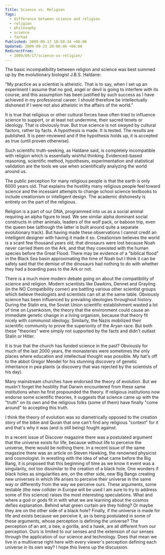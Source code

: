 ```yaml
---
Title: Science vs. Religion
Tags:
  - difference between science and religion
  - religion
  - philosophy
  - science
  - farhad
Published: 2009-09-17 10:50:34 +06:00
Updated: 2009-09-23 20:06:46 +06:00
RedirectFrom:
  - 2009/09/17/science-vs-religion/
---
```


The basic incompatibility between religion and science was best summed up by the evolutionary biologist J.B.S. Haldane:

"My practice as a scientist is atheistic. That is to say, when I set up an experiment I assume that no god, angel or devil is going to interfere with its course; and this assumption has been justified by such success as I have achieved in my professional career. I should therefore be intellectually dishonest if I were not also atheistic in the affairs of the world."

It is true that religious or other cultural forces have often tried to influence science to support, or at least not undermine, their sacred tenets or ideology. That is obviously true. But true science is not swayed by cultural factors, rather by facts. A hypothesis is made. It is tested. The results are published. It is peer-reviewed and if the hypothesis holds up, it is accepted as true (until proven otherwise).

Such scientific truth-seeking, as Haldane said, is completely incompatible with religion which is essentially wishful thinking. Evidenced-based reasoning, scientific method, hypotheses, experimentation and statistical validation are the tools we use when scientifically analyzing the world around us.

The public perception for many religious people is that the earth is only 6000 years old. That explains the hostility many religious people feel toward science and the incessant attempts to change school science textbooks to include creationism or intelligent design. The academic dishonesty is entirely on the part of the religious.

Religion is a part of our DNA, programmed into us as a social animal requiring an alpha figure to lead. We see similar alpha dominant social constructs in other animals, leaders of the wolf pack, or baboon trip, even the queen bee (although the latter is built around quite a separate evolutionary track). But having made these observations I cannot credit an intelligent designer with having it made it so. Creationism believes the world is a scant few thousand years old, that dinosaurs were lost because Noah never carried them on the Ark, and that they coexisted with the human species before the Great Flood. There may be evidence of a "biblical flood" in the Black Sea basin approximating the time of Noah but I think it can be safely said that the demise of the dinosaurs had nothing to do with whether they had a boarding pass to the Ark or not. 

There is a much more modern debate going on about the compatibility of science and religion. Modern scientists like Dawkins, Dennet and Grayling (in the NO Compatibility corner) are battling various other scientist groups which believe theologists and scientists can sit at the same table.  Obviously science has been influenced by prevailing ideologies throughout history. During the Stalin era, the Soviet Union scientific establishment wasted a lot of time on Lysenkoism, the theory that the environment could cause an immediate genetic change in a living organism, because that theory fit nicely with communist ideology. Similarly, the Nazis mobilized their scientific community to prove the superiority of the Aryan race. But both these "theories" were simply not supported by the facts and didn't outlast Stalin or Hitler.

It is true that the church has funded science in the past? Obviously for much of the last 2000 years, the monasteries were sometimes the only places where education and intellectual thought was possible. My hat's off to the abbot Gregor Mendel for his stunning discovery of genetic inheritance in pea plants (a discovery that was rejected by the scientists of his day). 

Many mainstream churches have endorsed the theory of evolution. But we mustn't forget the hostility that Darwin encountered from these same institutions when he first propounded the theory. If religious institutions now endorse some scientific theories, it suggests that science came up with the "truth" on its own and the religious folks (some of them) have finally "come around" to accepting this truth. 

I think the theory of evolution was so diametrically opposed to the creation story of the bible and Quran that one can't find any religious "context" for it and that's why it was (and is still being) fought against.

In a recent issue of Discover magazine there was a postulated argument that the universe exists for life, because without life to perceive the universe, there would be nothing there.  In a recent issue of the same magazine there was an article on Steven Hawking, the renowned physicist and cosmologist. In wrestling with the idea of what came before the Big Bang, it is proposed that this beginning of time as we know it event was a singularity, not too dissimilar to the creation of a black hole. One wonders if black holes as singularities are, on the other side, new Big Bangs creating new universes in which life arises to perceive their universe in the same way or differently from the way we perceive ours. These arguments, some testable (the new collider in Europe will be used I am sure to try to address some of this science) raises the most interesting speculations. What and where a god or gods fit in with what we are learning about the cosmos defies explanation. Behind what green curtain are they hiding? Or maybe they are on the other side of a black hole? Finally, if the universe is made for life and exists because we perceive it, as is being postulated in some of these arguments, whose perception is defining the universe? The perception of an ant, a bee,  a gorilla, and a hawk, are all different from our perception. Ours is limited to our senses and the extension of our senses through the application of our science and technology. Does that mean we live in a multiverse right here with every viewer's perception defining each universe in its own way? I hope this livens up the discussion.

